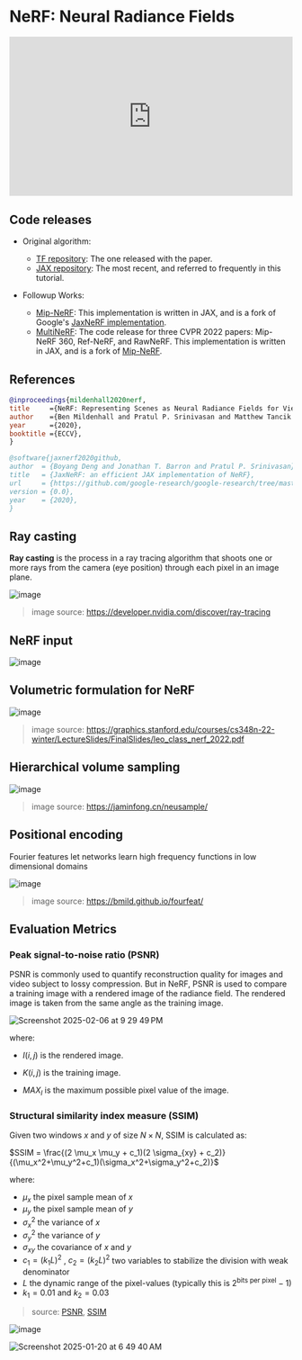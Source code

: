# NeRF: Neural Radiance Fields

<head>
  <link rel="stylesheet" href="https://cdn.jsdelivr.net/npm/katex@0.16.8/dist/katex.min.css">
  <script src="https://cdn.jsdelivr.net/npm/katex@0.16.8/dist/katex.min.js"></script>
  <script src="https://cdn.jsdelivr.net/npm/katex@0.16.8/dist/contrib/auto-render.min.js"></script>
</head>

<div style="position: relative; padding-bottom: 56.25%; height: 0; overflow: hidden;">
  <iframe style="position: absolute; top: 0; left: 0; width: 100%; height: 100%;" src="https://www.youtube.com/embed/kszswpg7sjs" frameborder="0" allowfullscreen></iframe>
</div>

## Code releases

* Original algorithm:
  * [TF repository](https://github.com/bmild/nerf): The one released with the paper.
  * [JAX repository](https://github.com/google-research/google-research/tree/master/jaxnerf): The most recent, and referred to frequently in this tutorial.

* Followup Works:
  * [Mip-NeRF](https://github.com/google/mipnerf): This implementation is written in JAX, and is a fork of Google's [JaxNeRF implementation](https://github.com/google-research/google-research/tree/master/jaxnerf).
  * [MultiNeRF](https://github.com/google-research/multinerf): The code release for three CVPR 2022 papers: Mip-NeRF 360, Ref-NeRF, and RawNeRF. This implementation is written in JAX, and is a fork of [Mip-NeRF](https://github.com/google/mipnerf).

## References
```bibtex
@inproceedings{mildenhall2020nerf,
title     ={NeRF: Representing Scenes as Neural Radiance Fields for View Synthesis},
author    ={Ben Mildenhall and Pratul P. Srinivasan and Matthew Tancik and Jonathan T. Barron and Ravi Ramamoorthi and Ren Ng},
year      ={2020},
booktitle ={ECCV},
}
```
```bibtex
@software{jaxnerf2020github,
author  = {Boyang Deng and Jonathan T. Barron and Pratul P. Srinivasan},
title   = {JaxNeRF: an efficient JAX implementation of NeRF},
url     = {https://github.com/google-research/google-research/tree/master/jaxnerf},
version = {0.0},
year    = {2020},
}
```

## Ray casting

**Ray casting** is the process in a ray tracing algorithm that shoots one or more rays from the camera (eye position) through each pixel in an image plane.

![image](https://github.com/user-attachments/assets/cbc49368-df69-43c6-bbc7-67c905228893)

>image source: https://developer.nvidia.com/discover/ray-tracing


## NeRF input

![image](https://github.com/user-attachments/assets/0edcb671-038a-4221-8bde-9b9f7542cf12)


## Volumetric formulation for NeRF

![image](https://github.com/user-attachments/assets/ec7a0c75-87f9-4e44-b8ba-d99f475df891)
>image source: https://graphics.stanford.edu/courses/cs348n-22-winter/LectureSlides/FinalSlides/leo_class_nerf_2022.pdf


## Hierarchical volume sampling

![image](https://github.com/user-attachments/assets/1ad4c90d-e56a-46c1-8722-7549cdb01ffa)
>image source: https://jaminfong.cn/neusample/


## Positional encoding

Fourier features let networks learn high frequency functions in low dimensional domains

![image](https://github.com/user-attachments/assets/893c8a81-670a-423d-af4d-148b176fc728)
>image source: https://bmild.github.io/fourfeat/


## Evaluation Metrics

### Peak signal-to-noise ratio (PSNR)
PSNR is commonly used to quantify reconstruction quality for images and video subject to lossy compression. But in NeRF, PSNR is used to compare a training image with a rendered image of the radiance field. The rendered image is taken from the same angle as the training image.

![Screenshot 2025-02-06 at 9 29 49 PM](https://github.com/user-attachments/assets/a09e2c96-a2ad-4159-8b38-12d8a18dc14f)

where:

* $I(i,j)$ is the rendered image.

* $K(i,j)$ is the training image.

* ${MAX}_I$ is the maximum possible pixel value of the image.


### Structural similarity index measure (SSIM)

Given two windows $x$ and $y$ of size $N \times N$, SSIM is calculated as:

$SSIM = \frac{(2 \mu_x \mu_y + c_1)(2 \sigma_{xy} + c_2)}{(\mu_x^2+\mu_y^2+c_1)(\sigma_x^2+\sigma_y^2+c_2)}$

where:

* $\mu_x$ the pixel sample mean of $x$
* $\mu_y$ the pixel sample mean of $y$
* $\sigma_x^2$ the variance of $x$
* $\sigma_y^2$ the variance of $y$
* $\sigma_{xy}$ the covariance of $x$ and $y$
* $c_1=(k_1L)^2$ , $c_2=(k_2L)^2$ two variables to stabilize the division with weak denominator
* $L$ the dynamic range of the pixel-values (typically this is $2^\text{bits per pixel} - 1$)
* $k_1=0.01$ and $k_2=0.03$

>source: [PSNR](https://en.wikipedia.org/wiki/Peak_signal-to-noise_ratio), [SSIM](https://en.wikipedia.org/wiki/Structural_similarity_index_measure)


<script>
  document.addEventListener("DOMContentLoaded", function() {
    renderMathInElement(document.body, {
      delimiters: [
        {left: '$$', right: '$$', display: true}, // Display math (e.g., equations on their own line)
        {left: '$', right: '$', display: false},  // Inline math (e.g., within a sentence)
        {left: '\\(', right: '\\)', display: false}, // Another way to write inline math
        {left: '\\[', right: '\\]', display: true}   // Another way to write display math
      ]
    });
  });
</script>


![image](https://github.com/user-attachments/assets/3c02861e-32dc-45e0-b2d4-49c3bcbc0038)

![Screenshot 2025-01-20 at 6 49 40 AM](https://github.com/user-attachments/assets/7540f66a-52c4-4667-a05c-96e6be11d9e8)

